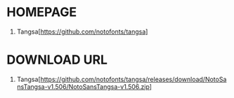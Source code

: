 #  HOMEPAGE

1. Tangsa[https://github.com/notofonts/tangsa]


# DOWNLOAD URL

1. Tangsa[https://github.com/notofonts/tangsa/releases/download/NotoSansTangsa-v1.506/NotoSansTangsa-v1.506.zip] 
